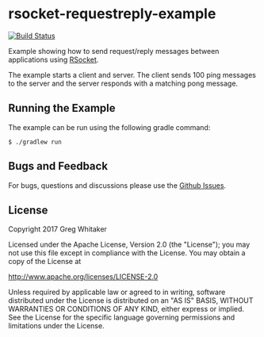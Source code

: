 # rsocket-requestreply-example
[![Build Status](https://travis-ci.org/gregwhitaker/rsocket-requestreply-example.svg?branch=master)](https://travis-ci.org/gregwhitaker/rsocket-requestreply-example)

Example showing how to send request/reply messages between applications using [RSocket](https://github.com/rsocket).

The example starts a client and server.  The client sends 100 ping messages to the server and the server responds with a 
matching pong message.

## Running the Example
The example can be run using the following gradle command:

```
$ ./gradlew run
```

## Bugs and Feedback

For bugs, questions and discussions please use the [Github Issues](https://github.com/gregwhitaker/rsocket-requestreply-example/issues).

## License
Copyright 2017 Greg Whitaker

Licensed under the Apache License, Version 2.0 (the "License"); you may not use this file except in compliance with the License. You may obtain a copy of the License at

http://www.apache.org/licenses/LICENSE-2.0

Unless required by applicable law or agreed to in writing, software distributed under the License is distributed on an "AS IS" BASIS, WITHOUT WARRANTIES OR CONDITIONS OF ANY KIND, either express or implied. See the License for the specific language governing permissions and limitations under the License.